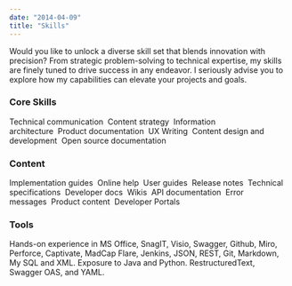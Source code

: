 ```yaml
---
date: "2014-04-09"
title: "Skills"
---
```

Would you like to unlock a diverse skill set that blends innovation with precision? From strategic problem-solving to technical expertise, my skills are finely tuned to drive success in any endeavor. I seriously advise you to explore how my capabilities can elevate your projects and goals.

### Core Skills
Technical communication  Content strategy  Information architecture  Product documentation  UX Writing  Content design and development  Open source documentation

### Content
Implementation guides  Online help  User guides  Release notes  Technical specifications  Developer docs  Wikis  API documentation  Error messages  Product content  Developer Portals

### Tools

Hands-on experience in MS Office, SnagIT, Visio, Swagger, Github, Miro, Perforce, Captivate, MadCap Flare, Jenkins, JSON, REST, Git, Markdown, My SQL and XML. Exposure to Java and Python. RestructuredText, Swagger OAS, and YAML.




